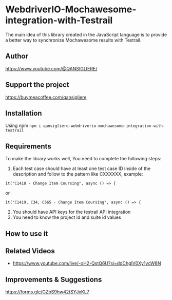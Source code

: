# WebdriverIO-Mochawesome-integration-with-Testrail

The main idea of ​​this library created in the JavaScript language is to provide a better way to synchronize Mochawesome
results with Testrail.

## Author

https://www.youtube.com/@QANSIGLIERE/

## Support the project

https://buymeacoffee.com/qansigliere

## Installation

Using npm `npm i qansigliere-webdriverio-mochawesome-integration-with-testrail`

## Requirements

To make the library works well, You need to complete the following steps:

1. Each test case should have at least one test case ID inside of the description and follow to the pattern like
   CXXXXXX, example:

`it("C1418 - Change Item Coursing", async () => {`

or

`it("C1419, C34, C565 - Change Item Coursing", async () => {`

2. You should have API keys for the testrail API integration
3. You need to know the project id and suite id values

## How to use it

## Related Videos

-   https://www.youtube.com/live/-oH2-QstQ6U?si=ddChgIV0Xy1ycW8N

## Improvements & Suggestions

https://forms.gle/GZbS9hw42tSYJxKL7
